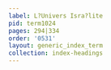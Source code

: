 ```yaml
---
label: L?Univers Isra?lite
pid: term1024
pages: 294|334
order: '0531'
layout: generic_index_term
collection: index-headings
---
```

